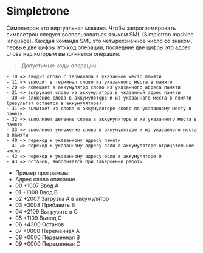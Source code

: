 # Simpletrone

Симплетрон это виртуальная машина. Чтобы запрограмировать симплетрон следует воспользоваться языком SML (Simpletron mashine language). Каждая команда SML это четырехзначное число со знаком, первые две цифры это код операции, последние две цифры это адрес слова над которым выполняется операция.
> Допустимые коды операций:

	- 10 => вводит слово с терминала в указанное место памяти
	- 11 => выводит в терминал слово из указанного места в памяти
	- 20 => помещает в аккумулятор слово из указанного адреса памяти
	- 21 => выгружает слово из аккумулятора в указанный адрес памяти
	- 30 => сложение слова в аккумуляторе и из указанного места в пямяти (результат остается в аккумуляторе)
	- 31 => вычитает из слова в аккумуляторе слово по указанному месту в памяти
	- 32 => выполняет деление слова в аккумуляторе и из указанного места в памяти
	- 33 => выполняет умножение слова в аккумуляторе и из указанного места в памяти
	- 40 => переход к указанному адресу памяти
	- 41 => переход к указанному адресу если в аккумуляторе отрицательное число
	- 42 => переход к указанному адресу если в аккумуляторе 0
	- 43 => останов, выполняется при завершении работы

- Пример программы:
- Адрес	слово	описание
- 00	+1007	Ввод А
- 01	+1008	Ввод В
- 02	+2007	Загрузка А в аккумулятор
- 03	+3008	Прибавить В
- 04	+2109	Выгрузить в С
- 05	+1109	Вывод С
- 06	+4300	Останов
- 07	+0000	Переменная А
- 08	+0000	Переменная В
- 09	+0000	Переменная С
